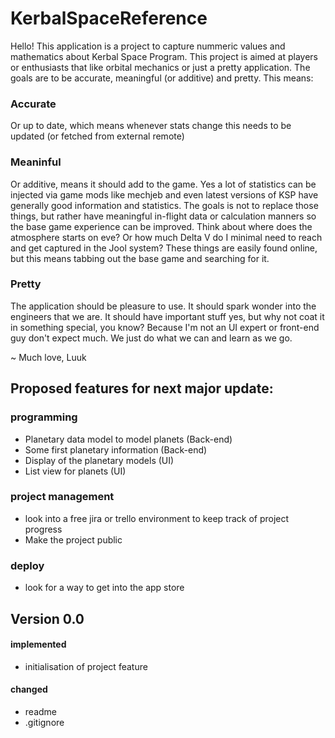 # KerbalSpaceReference

Hello! This application is a project to capture nummeric values and mathematics about Kerbal Space Program. This project is aimed at players or enthusiasts that like
orbital mechanics or just a pretty application. The goals are to be accurate, meaningful (or additive) and pretty. This means:

### Accurate
Or up to date, which means whenever stats change this needs to be updated (or fetched from external remote)

### Meaninful
Or additive, means it should add to the game. Yes a lot of statistics can be injected via game mods like mechjeb and even latest versions of KSP have generally good information and statistics.
The goals is not to replace those things, but rather have meaningful in-flight data or calculation manners so the base game experience can be improved. Think about where does the atmosphere starts
on eve? Or how much Delta V do I minimal need to reach and get captured in the Jool system? These things are easily found online, but this means tabbing out the base game and searching for it.

### Pretty
The application should be pleasure to use. It should spark wonder into the engineers that we are. It should have important stuff yes, but why not coat it in something special, you know?
Because I'm not an UI expert or front-end guy don't expect much. We just do what we can and learn as we go.




~ Much love, Luuk



## Proposed features for next major update:

### programming
- Planetary data model to model planets (Back-end)
- Some first planetary information (Back-end)
- Display of the planetary models (UI)
- List view for planets (UI)

### project management
- look into a free jira or trello environment to keep track of project progress
- Make the project public

### deploy
- look for a way to get into the app store

## Version 0.0
#### implemented
- initialisation of project feature
#### changed
- readme
- .gitignore